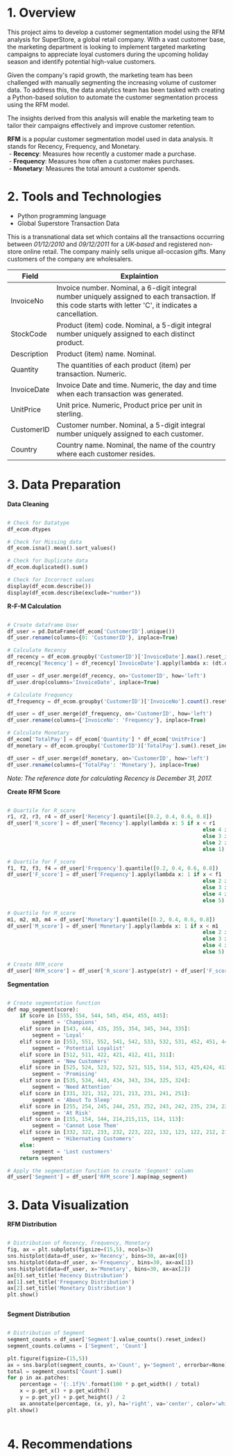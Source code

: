 # **1. Overview**
This project aims to develop a customer segmentation model using the RFM analysis for SuperStore, a global retail company. With a vast customer base, the marketing department is looking to implement targeted marketing campaigns to appreciate loyal customers during the upcoming holiday season and identify potential high-value customers.

Given the company's rapid growth, the marketing team has been challenged with manually segmenting the increasing volume of customer data. To address this, the data analytics team has been tasked with creating a Python-based solution to automate the customer segmentation process using the RFM model.

The insights derived from this analysis will enable the marketing team to tailor their campaigns effectively and improve customer retention.

**RFM** is a popular customer segmentation model used in data analysis. It stands for Recency, Frequency, and Monetary.\
  &nbsp;- **Recency**: Measures how recently a customer made a purchase.\
  &nbsp;- **Frequency**: Measures how often a customer makes purchases.\
  &nbsp;- **Monetary**: Measures the total amount a customer spends.

# **2. Tools and Technologies**
   - Python programming language
   - Global Superstore Transaction Data

This is a transnational data set which contains all the transactions occurring between _01/12/2010_ and _09/12/2011_ for a _UK-based_ and registered non-store online retail. The company mainly sells unique all-occasion gifts. Many customers of the company are wholesalers.

|Field | Explaintion|
|----|----|
|InvoiceNo | Invoice number. Nominal, a 6-digit integral number uniquely assigned to each transaction. If this code starts with letter 'C', it indicates a cancellation.|
|StockCode | Product (item) code. Nominal, a 5-digit integral number uniquely assigned to each distinct product.|
|Description | Product (item) name. Nominal.|
|Quantity | The quantities of each product (item) per transaction. Numeric.|
|InvoiceDate | Invoice Date and time. Numeric, the day and time when each transaction was generated.|
|UnitPrice | Unit price. Numeric, Product price per unit in sterling.|
|CustomerID | Customer number. Nominal, a 5-digit integral number uniquely assigned to each customer.|
|Country | Country name. Nominal, the name of the country where each customer resides.|

# **3. Data Preparation**
**Data Cleaning**

```php

# Check for Datatype
df_ecom.dtypes

# Check for Missing data
df_ecom.isna().mean().sort_values()

# Check for Duplicate data
df_ecom.duplicated().sum()

# Check for Incorrect values
display(df_ecom.describe())
display(df_ecom.describe(exclude="number"))

```

**R-F-M Calculation**

```php

# Create dataframe User
df_user = pd.DataFrame(df_ecom['CustomerID'].unique())
df_user.rename(columns={0: 'CustomerID'}, inplace=True)

# Calculate Recency
df_recency = df_ecom.groupby('CustomerID')['InvoiceDate'].max().reset_index()
df_recency['Recency'] = df_recency['InvoiceDate'].apply(lambda x: (dt.date(2011, 12, 31) - x.date()).days)

df_user = df_user.merge(df_recency, on='CustomerID', how='left')
df_user.drop(columns='InvoiceDate', inplace=True)

# Calculate Frequency
df_frequency = df_ecom.groupby('CustomerID')['InvoiceNo'].count().reset_index()

df_user = df_user.merge(df_frequency, on='CustomerID', how='left')
df_user.rename(columns={'InvoiceNo': 'Frequency'}, inplace=True)

# Calculate Monetary
df_ecom['TotalPay'] = df_ecom['Quantity'] * df_ecom['UnitPrice']
df_monetary = df_ecom.groupby('CustomerID')['TotalPay'].sum().reset_index()

df_user = df_user.merge(df_monetary, on='CustomerID', how='left')
df_user.rename(columns={'TotalPay': 'Monetary'}, inplace=True)

```
*Note: The reference date for calculating Recency is December 31, 2017.*

**Create RFM Score**

```php

# Quartile for R_score
r1, r2, r3, r4 = df_user['Recency'].quantile([0.2, 0.4, 0.6, 0.8])
df_user['R_score'] = df_user['Recency'].apply(lambda x: 5 if x < r1
                                                               else 4 if (r1 <= x) & (x < r2)
                                                               else 3 if (r2 <= x) & (x < r3)
                                                               else 2 if (r3 <= x) & (x < r4)
                                                               else 1)

# Quartile for F_score
f1, f2, f3, f4 = df_user['Frequency'].quantile([0.2, 0.4, 0.6, 0.8])
df_user['F_score'] = df_user['Frequency'].apply(lambda x: 1 if x < f1
                                                               else 2 if (f1 <= x) & (x < f2)
                                                               else 3 if (f2 <= x) & (x < f3)
                                                               else 4 if (f3 <= x) & (x < f4)
                                                               else 5)

# Quartile for M_score
m1, m2, m3, m4 = df_user['Monetary'].quantile([0.2, 0.4, 0.6, 0.8])
df_user['M_score'] = df_user['Monetary'].apply(lambda x: 1 if x < m1
                                                               else 2 if (m1 <= x) & (x < m2)
                                                               else 3 if (m2 <= x) & (x < m3)
                                                               else 4 if (m3 <= x) & (x < m4)
                                                               else 5)

# Create RFM_score
df_user['RFM_score'] = df_user['R_score'].astype(str) + df_user['F_score'].astype(str) + df_user['M_score'].astype(str)

```

**Segmentation**

```php

# Create segmentation function
def map_segment(score):
    if score in [555, 554, 544, 545, 454, 455, 445]:
        segment = 'Champions'
    elif score in [543, 444, 435, 355, 354, 345, 344, 335]:
        segment = 'Loyal'
    elif score in [553, 551, 552, 541, 542, 533, 532, 531, 452, 451, 442, 441, 431, 453, 433, 432, 423, 353, 352, 351, 342, 341, 333, 323]:
        segment = 'Potential Loyalist'
    elif score in [512, 511, 422, 421, 412, 411, 311]:
        segment = 'New Customers'
    elif score in [525, 524, 523, 522, 521, 515, 514, 513, 425,424, 413,414,415, 315, 314, 313]:
        segment = 'Promising'
    elif score in [535, 534, 443, 434, 343, 334, 325, 324]:
        segment = 'Need Attention'
    elif score in [331, 321, 312, 221, 213, 231, 241, 251]:
        segment = 'About To Sleep'
    elif score in [255, 254, 245, 244, 253, 252, 243, 242, 235, 234, 225, 224, 153, 152, 145, 143, 142, 135, 134, 133, 125, 124]:
        segment = 'At Risk'
    elif score in [155, 154, 144, 214,215,115, 114, 113]:
        segment = 'Cannot Lose Them'
    elif score in [332, 322, 233, 232, 223, 222, 132, 123, 122, 212, 211]:
        segment = 'Hibernating Customers'
    else:
        segment = 'Lost customers'
    return segment

# Apply the segmentation function to create 'Segment' column
df_user['Segment'] = df_user['RFM_score'].map(map_segment)

```

# **3. Data Visualization**

**RFM Distribution**

```php

# Distribution of Recency, Frequency, Monetary
fig, ax = plt.subplots(figsize=(15,5), ncols=3)
sns.histplot(data=df_user, x='Recency', bins=30, ax=ax[0])
sns.histplot(data=df_user, x='Frequency', bins=30, ax=ax[1])
sns.histplot(data=df_user, x='Monetary', bins=30, ax=ax[2])
ax[0].set_title('Recency Distribution')
ax[1].set_title('Frequency Distribution')
ax[2].set_title('Monetary Distribution')
plt.show()

```

<img src="">

**Segment Distribution**

```php

# Distribution of Segment
segment_counts = df_user['Segment'].value_counts().reset_index()
segment_counts.columns = ['Segment', 'Count']

plt.figure(figsize=(15,5))
ax = sns.barplot(segment_counts, x='Count', y='Segment', errorbar=None)
total = segment_counts['Count'].sum()
for p in ax.patches:
    percentage = '{:.1f}%'.format(100 * p.get_width() / total)
    x = p.get_x() + p.get_width()
    y = p.get_y() + p.get_height() / 2
    ax.annotate(percentage, (x, y), ha='right', va='center', color='white')
plt.show()

```

<img src="">

# **4. Recommendations**

